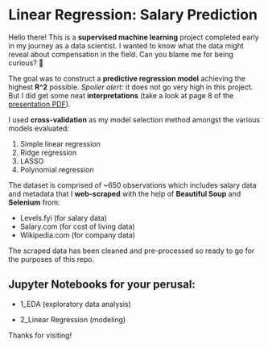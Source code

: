 # Linear Regression: Salary Prediction
Hello there! This is a **supervised machine learning** project completed early in my journey as a data scientist. I wanted to know what the data might reveal about compensation in the field. Can you blame me for being curious? :monkey:

The goal was to construct a **predictive regression model** achieving the highest **R^2** possible. *Spoiler alert:* it does not go very high in this project. But I did get some neat **interpretations** (take a look at page 8 of the [presentation PDF](https://github.com/fw192020/linear_regression/blob/master/linear_regression_presentation.pdf)). 

I used **cross-validation** as my model selection method amongst the various models evaluated:
1. Simple linear regression
2. Ridge regression
3. LASSO
4. Polynomial regression

The dataset is comprised of ~650 observations which includes salary data and metadata that I **web-scraped** with the help of **Beautiful Soup** and **Selenium** from:
* Levels.fyi (for salary data)
* Salary.com (for cost of living data)
* Wikipedia.com (for company data)

The scraped data has been cleaned and pre-processed so ready to go for the purposes of this repo. 

## Jupyter Notebooks for your perusal:
- 1_EDA (exploratory data analysis)

- 2_Linear Regression (modeling)

Thanks for visiting!


